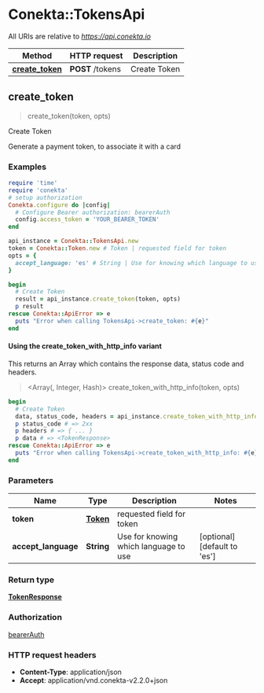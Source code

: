 # Conekta::TokensApi

All URIs are relative to *https://api.conekta.io*

| Method | HTTP request | Description |
| ------ | ------------ | ----------- |
| [**create_token**](TokensApi.md#create_token) | **POST** /tokens | Create Token |


## create_token

> <TokenResponse> create_token(token, opts)

Create Token

Generate a payment token, to associate it with a card 

### Examples

```ruby
require 'time'
require 'conekta'
# setup authorization
Conekta.configure do |config|
  # Configure Bearer authorization: bearerAuth
  config.access_token = 'YOUR_BEARER_TOKEN'
end

api_instance = Conekta::TokensApi.new
token = Conekta::Token.new # Token | requested field for token
opts = {
  accept_language: 'es' # String | Use for knowing which language to use
}

begin
  # Create Token
  result = api_instance.create_token(token, opts)
  p result
rescue Conekta::ApiError => e
  puts "Error when calling TokensApi->create_token: #{e}"
end
```

#### Using the create_token_with_http_info variant

This returns an Array which contains the response data, status code and headers.

> <Array(<TokenResponse>, Integer, Hash)> create_token_with_http_info(token, opts)

```ruby
begin
  # Create Token
  data, status_code, headers = api_instance.create_token_with_http_info(token, opts)
  p status_code # => 2xx
  p headers # => { ... }
  p data # => <TokenResponse>
rescue Conekta::ApiError => e
  puts "Error when calling TokensApi->create_token_with_http_info: #{e}"
end
```

### Parameters

| Name | Type | Description | Notes |
| ---- | ---- | ----------- | ----- |
| **token** | [**Token**](Token.md) | requested field for token |  |
| **accept_language** | **String** | Use for knowing which language to use | [optional][default to &#39;es&#39;] |

### Return type

[**TokenResponse**](TokenResponse.md)

### Authorization

[bearerAuth](../README.md#bearerAuth)

### HTTP request headers

- **Content-Type**: application/json
- **Accept**: application/vnd.conekta-v2.2.0+json

